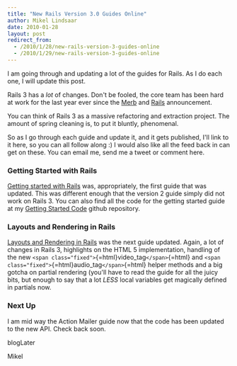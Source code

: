 ```yaml
---
title: "New Rails Version 3.0 Guides Online"
author: Mikel Lindsaar
date: 2010-01-28
layout: post
redirect_from:
  - /2010/1/28/new-rails-version-3-guides-online
  - /2010/1/29/new-rails-version-3-guides-online
---
```

I am going through and updating a lot of the guides for Rails. As I do
each one, I will update this post.

Rails 3 has a *lot* of changes. Don't be fooled, the core team has been
hard at work for the last year ever since the
[Merb](http://yehudakatz.com/2008/12/23/rails-and-merb-merge/) and
[Rails](http://weblog.rubyonrails.org/2008/12/23/merb-gets-merged-into-rails-3)
announcement.

You can think of Rails 3 as a massive refactoring and extraction
project. The amount of spring cleaning is, to put it bluntly,
phenomenal.

So as I go through each guide and update it, and it gets published, I'll
link to it here, so you can all follow along :) I would also like all
the feed back in can get on these. You can email me, send me a tweet or
comment here.

### Getting Started with Rails

[Getting started with
Rails](http://guides.rails.info/getting_started.html) was,
appropriately, the first guide that was updated. This was different
enough that the version 2 guide simply did not work on Rails 3. You can
also find all the code for the getting started guide at my [Getting
Started Code](http://github.com/mikel/getting-started-code) github
repository.

### Layouts and Rendering in Rails

[Layouts and Rendering in
Rails](http://guides.rails.info/layouts_and_rendering.html) was the next
guide updated. Again, a lot of changes in Rails 3, highlights on the
HTML 5 implementation, handling of the new
`<span class="fixed">`{=html}video_tag`</span>`{=html} and
`<span class="fixed">`{=html}audio_tag`</span>`{=html} helper methods
and a big gotcha on partial rendering (you'll have to read the guide for
all the juicy bits, but enough to say that a lot *LESS* local variables
get magically defined in partials now.

### Next Up

I am mid way the Action Mailer guide now that the code has been updated
to the new API. Check back soon.

blogLater

Mikel


